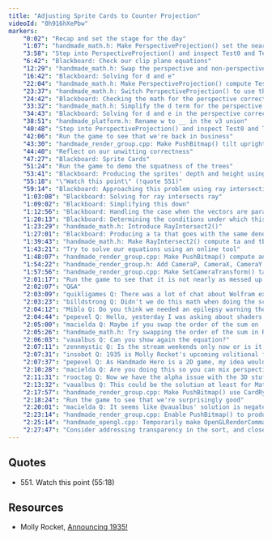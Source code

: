 ```yaml
---
title: "Adjusting Sprite Cards to Counter Projection"
videoId: "0h916hXePbw"
markers:
    "0:02": "Recap and set the stage for the day"
    "1:07": "handmade_math.h: Make PerspectiveProjection() set the near clip plane to a positive value and perform some test multiplications"
    "3:58": "Step into PerspectiveProjection() and inspect Test0 and Test1"
    "6:42": "Blackboard: Check our clip plane equations"
    "12:29": "handmade_math.h: Swap the perspective and non-perspective code in PerspectiveProjection(), step into it and inspect Test0 and Test1 again"
    "16:42": "Blackboard: Solving for d and e"
    "22:04": "handmade_math.h: Make PerspectiveProjection() compute Test0 and Test1 using negated n and f, step into it and inspect them again"
    "23:37": "handmade_math.h: Switch PerspectiveProjection() to use the perspective correct equation, step in and inspect the Test0 and Test1"
    "24:42": "Blackboard: Checking the math for the perspective correct terms"
    "33:32": "handmade_math.h: Simplify the d term for the perspective correct equation"
    "34:43": "Blackboard: Solving for d and e in the perspective correct clip plane equations"
    "38:51": "handmade_platform.h: Rename w to __ in the v3 union"
    "40:48": "Step into PerspectiveProjection() and inspect Test0 and Test1"
    "42:06": "Run the game to see that we're back in business"
    "43:30": "handmade_render_group.cpp: Make PushBitmap() tilt upright sprites and run the game"
    "44:40": "Reflect on our unwitting correctness"
    "47:27": "Blackboard: Sprite Cards"
    "51:24": "Run the game to demo the squatness of the trees"
    "53:41": "Blackboard: Producing the sprites' depth and height using the camera's relative position"
    "55:18": "\"Watch this point\" (!quote 551)"
    "59:14": "Blackboard: Approaching this problem using ray intersections"
    "1:03:08": "Blackboard: Solving for ray intersects ray"
    "1:09:02": "Blackboard: Simplifying this down"
    "1:12:56": "Blackboard: Handling the case when the vectors are parallel"
    "1:20:13": "Blackboard: Determining the conditions under which this equation is unsolvable"
    "1:23:29": "handmade_math.h: Introduce RayIntersect2()"
    "1:27:01": "Blackboard: Producing a ta that goes with the same denominator"
    "1:39:43": "handmade_math.h: Make RayIntersect2() compute ta and tb using the same denominator"
    "1:43:21": "Try to solve our equations using an online tool"
    "1:48:07": "handmade_render_group.cpp: Make PushBitmap() compute and call RayIntersect2() on the camera and card positions"
    "1:54:22": "handmade_render_group.h: Add CameraP, CameraX, CameraY and CameraZ to the render_group struct"
    "1:57:56": "handmade_render_group.cpp: Make SetCameraTransform() take the Camera position values"
    "2:01:17": "Run the game to see that it is not nearly as messed up as expected"
    "2:02:07": "Q&A"
    "2:03:09": "quikligames Q: There was a lot of chat about Wolfram expecting 1-letter variable names and interpreting rbx as r * b * x"
    "2:03:23": "billdstrong Q: Didn't we do this math when doing the screen projection?"
    "2:04:12": "Miblo Q: Do you think we needed an epilepsy warning there?"
    "2:04:44": "pepevel Q: Hello, yesterday I was asking about shaders and the z-buffer. Could I rephrase the question? It will be the last time"
    "2:05:00": "macielda Q: Maybe if you swap the order of the sum on 'tb = ...' you get an equation more similar to 'ta = ...'?"
    "2:05:26": "handmade_math.h: Try swapping the order of the sum in RayIntersect2()"
    "2:06:03": "vaualbus Q: Can you show again the equation?"
    "2:07:11": "zennmystic Q: Is the stream weekends only now or is it temp thing?"
    "2:07:31": "insobot Q: 1935 is Molly Rocket's upcoming volitional fiction game, set in the criminal underworld of New York City in the 1930s [see Resources, Molly Rocket]"
    "2:07:37": "pepevel Q: As Handmade Hero is a 2D game, my idea would be to treat the z variable not as the z coordinate but as a variable that the pixel shader will use to kill hidden pixels and do alpha blending with the GPU power"
    "2:10:28": "macielda Q: Are you doing this so you can mix perspective projection and orthographic projection for game objects?"
    "2:11:31": "rooctag Q: Now we have the alpha issue with the 3D stuff, is this easier to fix than the 2D sort because you already know how to fix that?"
    "2:13:32": "vaualbus Q: This could be the solutiun at least for Matlab: [ta = -(Pax*rby - Pay*rbx - Pbx*rby + Pby*rbx)/(rax*rby - ray*rbx), tb = -(Pax*ray - Pay*rax - Pbx*ray + Pby*rax)/(rax*rby - ray*rbx)]"
    "2:17:57": "handmade_render_group.cpp: Make PushBitmap() use CardRyz to set the YAxis"
    "2:18:24": "Run the game to see that we're surprisingly good"
    "2:20:01": "macielda Q: It seems like @vaualbus' solution is negated in relation to yours"
    "2:23:14": "handmade_render_group.cpp: Enable PushBitmap() to produce a standard sprite card and run the game to see that"
    "2:25:14": "handmade_opengl.cpp: Temporarily make OpenGLRenderCommands() clip out all transparent pixels, and run the game"
    "2:27:47": "Consider addressing transparency in the sort, and close it down"
---
```


## Quotes

* 551\. Watch this point (55:18)

## Resources

* Molly Rocket, [Announcing 1935!](http://mollyrocket.com/news_0023.html)
